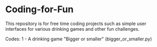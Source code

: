 # Coding-for-Fun
This repository is for free time coding projects such as simple user interfaces for various drinking games and other fun challenges.

Codes:
1 - A drinking game "Bigger or smaller" (bigger_or_smaller.py)
